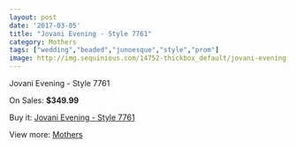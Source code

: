 ```yaml
---
layout: post
date: '2017-03-05'
title: "Jovani Evening - Style 7761"
category: Mothers
tags: ["wedding","beaded","junoesque","style","prom"]
image: http://img.sequinious.com/14752-thickbox_default/jovani-evening-style-7761.jpg
---
```

Jovani Evening - Style 7761

On Sales: **$349.99**
<a href="https://www.sequinious.com/mothers/6967-jovani-evening-style-7761.html"><amp-img layout="responsive" width="600" height="600" src="//img.sequinious.com/14752-thickbox_default/jovani-evening-style-7761.jpg" alt="Jovani Evening - Style 7761 0" /></a>
<a href="https://www.sequinious.com/mothers/6967-jovani-evening-style-7761.html"><amp-img layout="responsive" width="600" height="600" src="//img.sequinious.com/14754-thickbox_default/jovani-evening-style-7761.jpg" alt="Jovani Evening - Style 7761 1" /></a>
<a href="https://www.sequinious.com/mothers/6967-jovani-evening-style-7761.html"><amp-img layout="responsive" width="600" height="600" src="//img.sequinious.com/14753-thickbox_default/jovani-evening-style-7761.jpg" alt="Jovani Evening - Style 7761 2" /></a>

Buy it: [Jovani Evening - Style 7761](https://www.sequinious.com/mothers/6967-jovani-evening-style-7761.html "Jovani Evening - Style 7761")

View more: [Mothers](https://www.sequinious.com/6-mothers "Mothers")